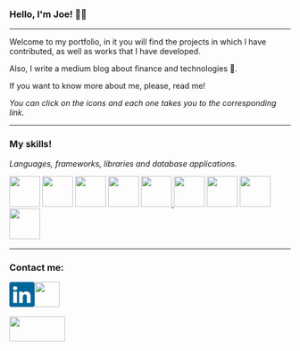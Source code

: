 ### Hello, I'm Joe! 👋🏻 
________________________________________
Welcome to my portfolio, in it you will find the projects in which I have contributed, as well as works that I have developed.

Also, I write a medium blog about finance and technologies 🧠.

If you want to know more about me, please, read me!

*You can click on the icons and each one takes you to the corresponding link.*
________________________________________
### **My skills!**

*Languages, frameworks, libraries and database applications.*

<a href="https://developer.mozilla.org/es/docs/Web/JavaScript" rel="nofollow"><img src="https://raw.githubusercontent.com/yurijserrano/Github-Profile-Readme-Logos/master/programming%20languages/javascript.svg" height="55" width="55" style="max-width:100%;"></a>
<a href="https://es.reactjs.org/" rel="nofollow"><img src="https://raw.githubusercontent.com/yurijserrano/Github-Profile-Readme-Logos/master/frameworks/react.svg" height="55" width="55" style="max-width:100%;"></a>
<a href="https://es.redux.js.org/" rel="nofollow"><img src="https://raw.githubusercontent.com/yurijserrano/Github-Profile-Readme-Logos/master/frameworks/redux.svg" height="55" width="55" style="max-width:100%;"></a>
<a href="https://nodejs.org/es/" rel="nofollow"><img src="https://raw.githubusercontent.com/yurijserrano/Github-Profile-Readme-Logos/master/frameworks/nodejs.svg" height="55" width="55" style="max-width:100%;"></a>
<a href="https://expressjs.com/es/"><img src="https://camo.githubusercontent.com/28e93a1bfe79f991ddcd35f7833e8537f0e7b31aa326dfbe98fe7eb538b40b46/68747470733a2f2f63646e2e69636f6e2d69636f6e732e636f6d2f69636f6e73322f323431352f504e472f3531322f657870726573735f6f726967696e616c5f776f72646d61726b5f6c6f676f5f69636f6e5f3134363532382e706e67" height="55" width="55" style="max-width:100%;">
</a>
<a href="https://www.postgresql.org/" rel="nofollow"><img src="https://raw.githubusercontent.com/yurijserrano/Github-Profile-Readme-Logos/master/databases/postgresql.svg" height="55" width="55" style="max-width:100%;"></a>
<a href="https://sequelize.org/" rel="nofollow"><img src="https://camo.githubusercontent.com/c7df0ed52a480ff725aac7ac3a11c8aedb6f60ea8ab01929c6adea9903589222/68747470733a2f2f63646e2e69636f6e2d69636f6e732e636f6d2f69636f6e73322f323130372f504e472f3531322f66696c655f747970655f73657175656c697a655f69636f6e5f3133303137332e706e67" height="55" width="55" style="max-width:100%;"></a>
<a href="https://www.npmjs.com/" rel="nofollow"><img src="https://raw.githubusercontent.com/yurijserrano/Github-Profile-Readme-Logos/master/others/npm.svg" height="55" width="55" style="max-width:100%;">
</a>
<a href="https://www.npmjs.com/" rel="nofollow"><img src="https://www.vectorlogo.zone/logos/mongodb/mongodb-ar21.svg" height="55" width="55" style="max-width:100%;">
</a>
________________________________________
### **Contact me:**
<a href="mailto:joeljuliandurand@gmail.com" rel="nofollow"><img src="https://upload.wikimedia.org/wikipedia/commons/thumb/e/ec/Circle-icons-mail.svg/2048px-Circle-icons-mail.svg.png" height="45" width="45" style="max-width:100%;"></a>
<a href="https://www.linkedin.com/in/joeldurand0/" rel="nofollow"><img alt="LinkedIn" src="https://raw.githubusercontent.com/triciopa/triciopa/main/logos/others/linkedin-icon-2.svg" align="left" height="45" width="45" style="max-width:100%;"></a>

<a href="https://windhandel-abstraction.medium.com/" rel="nofollow"><img src="https://upload.wikimedia.org/wikipedia/commons/thumb/b/b1/Medium_logo_Wordmark_Black.svg/1280px-Medium_logo_Wordmark_Black.svg.png" height="45" width="100" style="max-width:100%;"></a>

